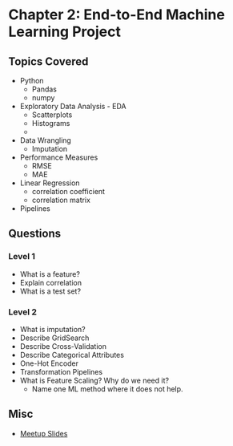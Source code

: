 # Chapter 2: End-to-End Machine Learning Project

## Topics Covered

- Python
  - Pandas
  - numpy
- Exploratory Data Analysis - EDA
  - Scatterplots
  - Histograms
  - 
- Data Wrangling
  - Imputation
- Performance Measures
  - RMSE
  - MAE
- Linear Regression
  - correlation coefficient
  - correlation matrix
- Pipelines

## Questions

### Level 1

- What is a feature?
- Explain correlation
- What is a test set?

### Level 2

- What is imputation?
- Describe GridSearch
- Describe Cross-Validation
- Describe Categorical Attributes
- One-Hot Encoder
- Transformation Pipelines
- What is Feature Scaling?  Why do we need it?
  - Name one ML method where it does not help.

## Misc

- [Meetup Slides](https://docs.google.com/presentation/d/10T9qft_-mw6lSKls-o_eW7WP8-Kosrh2nR6PEhcChZY/edit?usp=sharing)
